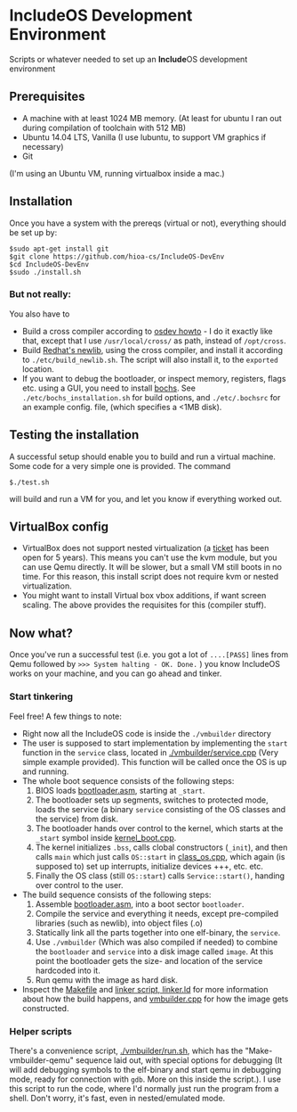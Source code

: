 IncludeOS Development Environment
================================================

Scripts or whatever needed to set up an **Include**OS development environment


## Prerequisites 
  * A machine with at least 1024 MB memory. (At least for ubuntu I ran out during compilation of toolchain with 512 MB)
  * Ubuntu 14.04 LTS, Vanilla (I use lubuntu, to support VM graphics if necessary)
  * Git

(I'm using an Ubuntu VM, running virtualbox inside a mac.)

## Installation

Once you have a system with the prereqs (virtual or not), everything should be set up by:

    $sudo apt-get install git
    $git clone https://github.com/hioa-cs/IncludeOS-DevEnv
    $cd IncludeOS-DevEnv
    $sudo ./install.sh

### But not really:
You also have to
* Build a cross compiler according to [osdev howto](http://wiki.osdev.org/GCC_Cross-Compiler) - I do it exactly like that, except that I use `/usr/local/cross/` as path, instead of `/opt/cross`. 
* Build [Redhat's newlib](https://sourceware.org/newlib/), using the cross compiler, and install it according to `./etc/build_newlib.sh`. The script will also install it, to the `exported` location.
* If you want to debug the bootloader, or inspect memory, registers, flags etc. using a GUI, you need to install [bochs](http://bochs.sourceforge.net/). See `./etc/bochs_installation.sh` for build options, and `./etc/.bochsrc` for an example config. file, (which specifies a <1MB disk).


## Testing the installation

A successful setup should enable you to build and run a virtual machine. Some code for a very simple one is provided. The command

    $./test.sh 

will build and run a VM for you, and let you know if everything worked out. 

## VirtualBox config
  * VirtualBox does not support nested virtualization (a [ticket](https://www.virtualbox.org/ticket/4032) has been open for 5 years). This means you can't use the kvm module, but you can use Qemu directly. It will be slower, but a small VM still boots in no time. For this reason, this install script does not require kvm or nested virtualization.
  * You might want to install Virtual box vbox additions, if want screen scaling. The above provides the requisites for this (compiler stuff). 


## Now what?
Once you've run a successful test (i.e. you got a lot of `....[PASS]` lines from Qemu followed by `>>> System halting - OK. Done.` ) you know IncludeOS works on your machine, and you can go ahead and tinker. 

### Start tinkering
Feel free! A few things to note:

* Right now all the IncludeOS code is inside the `./vmbuilder` directory
* The user is supposed to start implementation by implementing the `start` function in the `service` class, located in [./vmbuilder/service.cpp](./vmbuilder/service.cpp) (Very simple example provided). This function will be called once the OS is up and running. 
* The whole boot sequence consists of the following steps:
  1. BIOS loads [bootloader.asm](./vmbuilder/bootloader.asm), starting at `_start`. 
  2. The bootloader sets up segments, switches to protected mode, loads the service (a binary `service` consisting of the OS classes and the service) from disk.
  3. The bootloader hands over control to the kernel, which starts at the `_start` symbol inside [kernel_boot.cpp](kernel_boot.cpp). 
  4. The kernel initializes `.bss`, calls clobal constructors (`_init`), and then calls `main` which just calls `OS::start` in [class_os.cpp](./vmbuilder/class_os.cpp), which again (is supposed to) set up interrupts, initialize devices +++, etc. etc.
  5. Finally the OS class (still `OS::start`) calls `Service::start()`, handing over control to the user.
* The build sequence consists of the following steps:
  1. Assemble [bootloader.asm](./vmbuilder/bootloader.asm), into a boot sector `bootloader`.
  2. Compile the service and everything it needs, except pre-compiled libraries (such as newlib), into object files (.o)
  3. Statically link all the parts together into one elf-binary, the `service`.
  4. Use `./vmbuilder` (Which was also compiled if needed) to combine the `bootloader` and `service` into a disk image called `image`. At this point the bootloader gets the size- and location of the service hardcoded into it.
  5. Run qemu with the image as hard disk.
* Inspect the [Makefile](./vmbuilder/Makefile) and [linker script, linker.ld](./vmbuilder/linker.ld) for more information about how the build happens, and [vmbuilder.cpp](./vmbuilder/vmbuilder.cpp) for how the image gets constructed.

### Helper scripts
There's a convenience script, [./vmbuilder/run.sh](./vmbuilder/run.sh), which has the "Make-vmbuilder-qemu" sequence laid out, with special options for debugging (It will add debugging symbols to the elf-binary and start qemu in debugging mode, ready for connection with `gdb`. More on this inside the script.). I use this script to run the code, where I'd normally just run the program from a shell. Don't worry, it's fast, even in nested/emulated mode.

